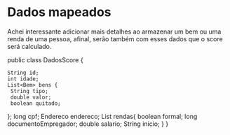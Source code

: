 # Dados mapeados
Achei interessante adicionar mais detalhes ao armazenar um bem ou uma renda de uma pessoa, afinal, serão também com esses dados que o  score será calculado.

public class DadosScore {

	String id;
	int idade;
	List<Bem> bens {
     String tipo;
     double valor;
     boolean quitado;
  };
	long cpf;
	Endereco endereco;
	List<FonteRenda> rendas{
    boolean formal;
	  long documentoEmpregador;
	  double salario;
	  String inicio;
  }
}

